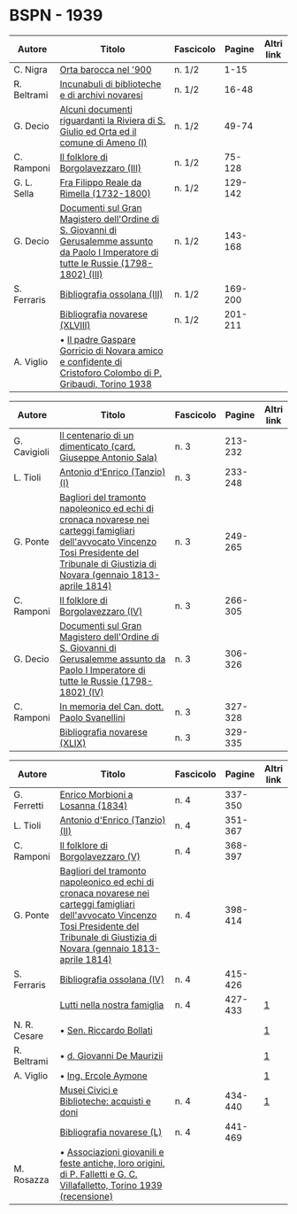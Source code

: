 # BSPN - 1939

| Autore      | Titolo                                                                                                                                                                                         | Fascicolo | Pagine  | Altri link |
|-------------|------------------------------------------------------------------------------------------------------------------------------------------------------------------------------------------------|-----------|---------|------------|
| C. Nigra    | [Orta barocca nel '900](https://en.calameo.com/read/00726073545f263936cf7)                                                                                                                     | n. 1/2    | 1-15    |            |
| R. Beltrami | [Incunabuli di biblioteche e di archivi novaresi](https://en.calameo.com/read/00726073545f263936cf7)                                                                                           | n. 1/2    | 16-48   |            |
| G. Decio    | [Alcuni documenti riguardanti la Riviera di S. Giulio ed Orta ed il comune di Ameno (I)](https://en.calameo.com/read/00726073545f263936cf7)                                                    | n. 1/2    | 49-74   |            |
| C. Ramponi  | [Il folklore di Borgolavezzaro (III)](https://en.calameo.com/read/00726073545f263936cf7)                                                                                                       | n. 1/2    | 75-128  |            |
| G. L. Sella | [Fra Filippo Reale da Rimella (1732-1800)](https://en.calameo.com/read/00726073545f263936cf7)                                                                                                  | n. 1/2    | 129-142 |            |
| G. Decio    | [Documenti sul Gran Magistero dell'Ordine di S. Giovanni di Gerusalemme assunto da Paolo I Imperatore di tutte le Russie (1798-1802) (III)](https://en.calameo.com/read/00726073545f263936cf7) | n. 1/2    | 143-168 |            |
| S. Ferraris | [Bibliografia ossolana (III)](https://en.calameo.com/read/00726073545f263936cf7)                                                                                                               | n. 1/2    | 169-200 |            |
|             | [Bibliografia novarese (XLVIII)](https://en.calameo.com/read/00726073545f263936cf7)                                                                                                            | n. 1/2    | 201-211 |            |
| A. Viglio   | • [Il padre Gaspare Gorricio di Novara amico e confidente di Cristoforo Colombo di P. Gribaudi, Torino 1938](https://en.calameo.com/read/00726073545f263936cf7)                                |           |         |            |

| Autore       | Titolo                                                                                                                                                                                                                                             | Fascicolo | Pagine  | Altri link |
|--------------|----------------------------------------------------------------------------------------------------------------------------------------------------------------------------------------------------------------------------------------------------|-----------|---------|------------|
| G. Cavigioli | [Il centenario di un dimenticato (card. Giuseppe Antonio Sala)](https://en.calameo.com/read/007260735bd3b1a022165)                                                                                                                                 | n. 3      | 213-232 |            |
| L. Tioli     | [Antonio d'Enrico (Tanzio) (I)](https://en.calameo.com/read/007260735bd3b1a022165)                                                                                                                                                                 | n. 3      | 233-248 |            |
| G. Ponte     | [Bagliori del tramonto napoleonico ed echi di cronaca novarese nei carteggi famigliari dell'avvocato Vincenzo Tosi Presidente del Tribunale di Giustizia di Novara (gennaio 1813- aprile 1814)](https://en.calameo.com/read/007260735bd3b1a022165) | n. 3      | 249-265 |            |
| C. Ramponi   | [Il folklore di Borgolavezzaro (IV)](https://en.calameo.com/read/007260735bd3b1a022165)                                                                                                                                                            | n. 3      | 266-305 |            |
| G. Decio     | [Documenti sul Gran Magistero dell'Ordine di S. Giovanni di Gerusalemme assunto da Paolo I Imperatore di tutte le Russie (1798-1802) (IV)](https://en.calameo.com/read/007260735bd3b1a022165)                                                      | n. 3      | 306-326 |            |
| C. Ramponi   | [In memoria del Can. dott. Paolo Svanellini](https://en.calameo.com/read/007260735bd3b1a022165)                                                                                                                                                    | n. 3      | 327-328 |            |
|              | [Bibliografia novarese (XLIX)](https://en.calameo.com/read/007260735bd3b1a022165)                                                                                                                                                                  | n. 3      | 329-335 |            |

| Autore       | Titolo                                                                                                                                                                                                                                             | Fascicolo | Pagine  | Altri link                                             |
|--------------|----------------------------------------------------------------------------------------------------------------------------------------------------------------------------------------------------------------------------------------------------|-----------|---------|--------------------------------------------------------|
| G. Ferretti  | [Enrico Morbioni a Losanna (1834)](https://en.calameo.com/read/007260735a0ad3a28dceb)                                                                                                                                                              | n. 4      | 337-350 |                                                        |
| L. Tioli     | [Antonio d'Enrico (Tanzio) (II)](https://en.calameo.com/read/007260735a0ad3a28dceb)                                                                                                                                                                | n. 4      | 351-367 |                                                        |
| C. Ramponi   | [Il folklore di Borgolavezzaro (V)](https://en.calameo.com/read/007260735a0ad3a28dceb)                                                                                                                                                             | n. 4      | 368-397 |                                                        |
| G. Ponte     | [Bagliori del tramonto napoleonico ed echi di cronaca novarese nei carteggi famigliari dell'avvocato Vincenzo Tosi Presidente del Tribunale di Giustizia di Novara (gennaio 1813- aprile 1814)](https://en.calameo.com/read/007260735a0ad3a28dceb) | n. 4      | 398-414 |                                                        |
| S. Ferraris  | [Bibliografia ossolana (IV)](https://en.calameo.com/read/007260735a0ad3a28dceb)                                                                                                                                                                    | n. 4      | 415-426 |                                                        |
|              | [Lutti nella nostra famiglia](http://www.ssno.it/BSPNo/bspn_not39.html#394a)                                                                                                                                                                       | n. 4      | 427-433 | [1](https://en.calameo.com/read/007260735a0ad3a28dceb) |
| N. R. Cesare | • [Sen. Riccardo Bollati](http://www.ssno.it/BSPNo/bspn_not39.html#394boll)                                                                                                                                                                        |           |         | [1](https://en.calameo.com/read/007260735a0ad3a28dceb) |
| R. Beltrami  | • [d. Giovanni De Maurizii](http://www.ssno.it/BSPNo/bspn_not39.html#394dema)                                                                                                                                                                      |           |         | [1](https://en.calameo.com/read/007260735a0ad3a28dceb) |
| A. Viglio    | • [Ing. Ercole Aymone](http://www.ssno.it/BSPNo/bspn_not39.html#394aymo)                                                                                                                                                                           |           |         | [1](https://en.calameo.com/read/007260735a0ad3a28dceb) |
|              | [Musei Civici e Biblioteche: acquisti e doni](http://www.ssno.it/BSPNo/bspn_not39.html#394b)                                                                                                                                                       | n. 4      | 434-440 | [1](https://en.calameo.com/read/007260735a0ad3a28dceb) |
|              | [Bibliografia novarese (L)](https://en.calameo.com/read/007260735a0ad3a28dceb)                                                                                                                                                                     | n. 4      | 441-469 |                                                        |
| M. Rosazza   | • [Associazioni giovanili e feste antiche, loro origini, di P. Falletti e G. C. Villafalletto, Torino 1939 (recensione)](https://en.calameo.com/read/007260735a0ad3a28dceb)                                                                        |           |         |                                                        |
